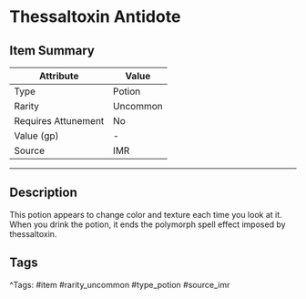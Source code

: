 # Thessaltoxin Antidote

## Item Summary

| Attribute            | Value                        |
|----------------------|------------------------------|
| Type                 | Potion |
| Rarity               | Uncommon             |
| Requires Attunement  | No                |
| Value (gp)           | -    |
| Source               | IMR |

---

## Description

This potion appears to change color and texture each time you look at it. When you drink the potion, it ends the polymorph spell effect imposed by thessaltoxin.

## Tags

^Tags: #item #rarity_uncommon #type_potion #source_imr